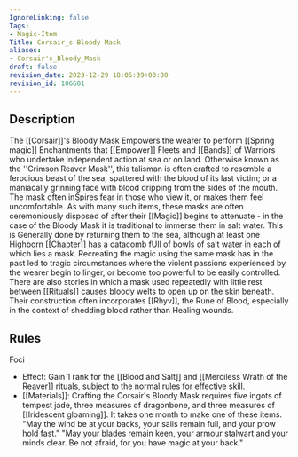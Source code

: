 ```yaml
---
IgnoreLinking: false
Tags:
- Magic-Item
Title: Corsair_s Bloody Mask
aliases:
- Corsair's_Bloody_Mask
draft: false
revision_date: 2023-12-29 18:05:39+00:00
revision_id: 106681
---
```


## Description
The [[Corsair]]'s Bloody Mask Empowers the wearer to perform [[Spring magic]] Enchantments that [[Empower]] Fleets and [[Bands]] of Warriors who undertake independent action at sea or on land.
Otherwise known as the ''Crimson Reaver Mask'', this talisman is often crafted to resemble a ferocious beast of the sea, spattered with the blood of its last victim; or a maniacally grinning face with blood dripping from the sides of the mouth. The mask often inSpires fear in those who view it, or makes them feel uncomfortable. As with many such items, these masks are often ceremoniously disposed of after their [[Magic]] begins to attenuate - in the case of the Bloody Mask it is traditional to immerse them in salt water. This is Generally done by returning them to the sea, although at least one Highborn [[Chapter]] has a catacomb fUll of bowls of salt water in each of which lies a mask. Recreating the magic using the same mask has in the past led to tragic circumstances where the violent passions experienced by the wearer begin to linger, or become too powerful to be easily controlled. There are also stories in which a mask used repeatedly with little rest between [[Rituals]] causes bloody welts to open up on the skin beneath.
Their construction often incorporates [[Rhyv]], the Rune of Blood, especially in the context of shedding blood rather than Healing wounds.
## Rules
Foci
* Effect: Gain 1 rank for the [[Blood and Salt]] and [[Merciless Wrath of the Reaver]] rituals, subject to the normal rules for effective skill.
* [[Materials]]: Crafting the Corsair's Bloody Mask requires five ingots of tempest jade, three measures of dragonbone, and three measures of [[Iridescent gloaming]]. It takes one month to make one of these items.
"May the wind be at your backs, your sails remain full, and your prow hold fast."
"May your blades remain keen, your armour stalwart and your minds clear. Be not afraid, for you have magic at your back."